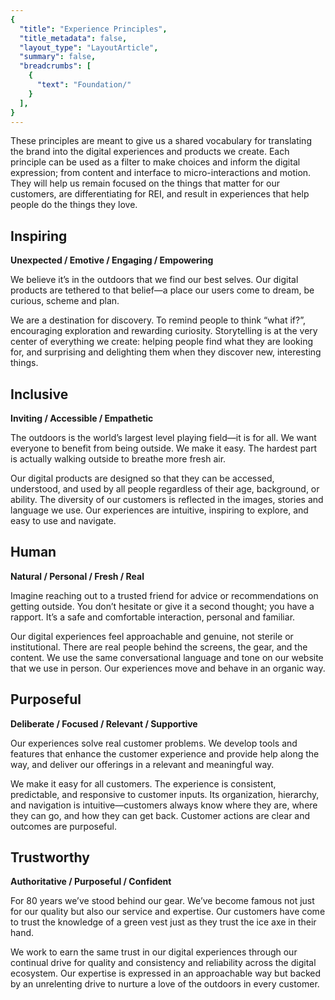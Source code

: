 ```yaml
---
{
  "title": "Experience Principles",
  "title_metadata": false,
  "layout_type": "LayoutArticle",
  "summary": false,
  "breadcrumbs": [
    {
      "text": "Foundation/"
    }
  ],
}
---
```


<cdr-doc-table-of-contents-shell parentSelector='h2' childSelector='h3'>

These principles are meant to give us a shared vocabulary for translating the brand into the digital experiences and products we create. Each principle can be used as a filter to make choices and inform the digital expression; from content and interface to micro-interactions and motion.  They will help us remain focused on the things that matter for our customers, are differentiating for REI, and result in experiences that help people do the things they love.

## Inspiring

**Unexpected / Emotive / Engaging / Empowering**

We believe it’s in the outdoors that we find our best selves. Our digital products are tethered to that belief&mdash;a place our users come to dream, be curious, scheme and plan.

We are a destination for discovery. To remind people to think “what if?”, encouraging exploration and rewarding curiosity. Storytelling is at the very center of everything we create: helping people find what they are looking for, and surprising and delighting them when they discover new, interesting things.

## Inclusive

**Inviting / Accessible / Empathetic**

The outdoors is the world’s largest level playing field&mdash;it is for all. We want everyone to benefit from being outside. We make it easy. The hardest part is actually walking outside to breathe more fresh air.

Our digital products are designed so that they can be accessed, understood, and used by all people regardless of their age, background, or ability. The diversity of our customers is reflected in the images, stories and language we use. Our experiences are intuitive, inspiring to explore, and easy to use and navigate.

## Human

**Natural / Personal / Fresh / Real**

Imagine reaching out to a trusted friend for advice or recommendations on getting outside. You don’t hesitate or give it a second thought; you have a rapport. It’s a safe and comfortable interaction, personal and familiar.

Our digital experiences feel approachable and genuine, not sterile or institutional. There are real people behind the screens, the gear, and the content. We use the same conversational language and tone on our website that we use in person. Our experiences move and behave in an organic way.

## Purposeful

**Deliberate / Focused / Relevant / Supportive**

Our experiences solve real customer problems. We develop tools and features that enhance the customer experience and provide help along the way, and deliver our offerings in a relevant and meaningful way.

We make it easy for all customers. The experience is consistent, predictable, and responsive to customer inputs. Its organization, hierarchy, and navigation is intuitive&mdash;customers always know where they are, where they can go, and how they can get back. Customer actions are clear and outcomes are purposeful.

## Trustworthy

**Authoritative / Purposeful / Confident**

For 80 years we’ve stood behind our gear. We’ve become famous not just for our quality but also our service and expertise. Our customers have come to trust the knowledge of a green vest just as they trust the ice axe in their hand.

We work to earn the same trust in our digital experiences through our continual drive for quality and consistency and reliability across the digital ecosystem. Our expertise is expressed in an approachable way but backed by an unrelenting drive to nurture a love of the outdoors in every customer.

</cdr-doc-table-of-contents-shell>

